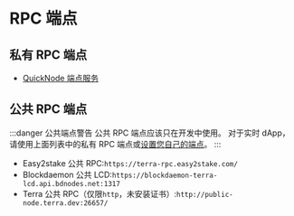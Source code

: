 # RPC 端点

## 私有 RPC 端点

- [QuickNode 端点服务](https://www.quicknode.com/)

## 公共 RPC 端点

:::danger 公共端点警告
公共 RPC 端点应该只在开发中使用。 对于实时 dApp，请使用上面列表中的私有 RPC 端点或[设置您自己的端点](/ja/How-to/Run-a-full-Terra-node/Hardware-requirements.md)。
:::

- Easy2stake 公共 RPC:`https://terra-rpc.easy2stake.com/`
- Blockdaemon 公共 LCD:`https://blockdaemon-terra-lcd.api.bdnodes.net:1317`
- Terra 公共 RPC（仅限`http`，未安装证书）:`http://public-node.terra.dev:26657/` 